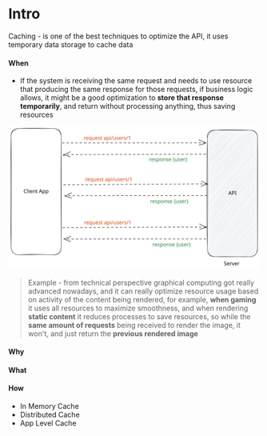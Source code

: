 # Intro

Caching - is one of the best techniques to optimize the API, it uses temporary data storage to cache data









#### When

*   If the system is receiving the same request and needs to use resource that producing the same response for those requests, if business logic allows, it might be a good optimization to **store that response temporarily**, and return without processing anything, thus saving resources



<img src=".gitbook/assets/file.excalidraw.svg" alt="" class="gitbook-drawing">



&#x20;





> Example - from technical perspective graphical computing got really advanced nowadays, and it can really optimize resource usage based on activity of the content being rendered, for example, **when gaming** it uses all resources to maximize smoothness, and when rendering **static content** it reduces processes to save resources, so while the **same amount of requests** being received to render the image, it won't, and just return the **previous rendered image**  &#x20;







#### Why

#### What

#### How









* In Memory Cache
* Distributed Cache
* App Level Cache



